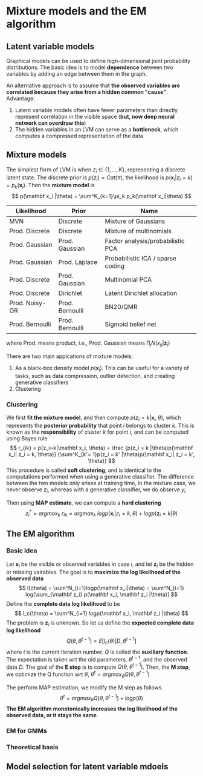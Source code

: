 # Mixture models and the EM algorithm

## Latent variable models

Graphical models can be used to define high-dimensional joint probability distributions. The basic idea is to model **dependence** between two variables by adding an edge between them in the graph.

An alternative approach is to assume that **the observed variables are correlated because they arise from a hidden common "cause"**. Advantage:

1. Latent variable models often have fewer parameters than directly represent correlation in the visible space (**but, now deep neural network can overdraw this**)
2. The hidden variables in an LVM can serve as a **bottleneck**, which computes a compressed representation of the data

## Mixture models

The simplest form of LVM is when $z_i \in \{1, ..., K\}$, representing a discrete latent state. The discrete prior is $p(z_i) = Cat(\pi)$, the likelihood is $p(\mathbf x_i|z_i=k) = p_k(\mathbf x_i)$. Then the **mixture model** is 
$$
p(\mathbf x_i |\theta) = \sum^K_{k=1}\pi_k p_k(\mathbf x_i|\theta)
$$

| Likelihood      | Prior           | Name                              |
| --------------- | --------------- | --------------------------------- |
| MVN             | Discrete        | Mixture of Gaussians              |
| Prod. Discrete  | Discrete        | Mixture of multinomials           |
| Prod. Gaussian  | Prod. Gaussian  | Factor analysis/probabilistic PCA |
| Prod. Gaussian  | Prod. Laplace   | Probabilistic ICA / sparse coding |
| Prod. Discrete  | Prod. Gaussian  | Multinomial PCA                   |
| Prod. Discrete  | Dirichlet       | Latent Dirichlet allocation       |
| Prod. Noisy-OR  | Prod. Bernoulli | BN20/QMR                          |
| Prod. Bernoulli | Prod. Bernoulli | Sigmoid belief net                |

where Prod. means product, i.e., Prod. Gaussian means $\prod_j N(x_{ij}|\mathbf z_i)$

There are two main applcations of mixture models:

1. As a black-box density model $p(\mathbf x_i)$. This can be useful for a variety of tasks, such as data compression, outlier detection, and creating generative classifiers
2. Clustering

### Clustering

We first **fit the mixture model**, and then compute $p(z_i=k|\mathbf x_i, \theta)$, which represents the **posterior probability** that point $i$ belongs to cluster $k$. This is known as the **responsibility** of cluster $k$ for point $i$, and can be computed using Bayes rule
$$
r_{ik} = p(z_i=k|\mathbf x_i, \theta) = \frac {p(z_i = k |\theta)p(\mathbf x_i| z_i = k, \theta)} {\sum^K_{k'= 1}p(z_i = k' |\theta)p(\mathbf x_i| z_i = k', \theta)}
$$
This procedure is called **soft clustering**, and is identical to the computations performed when using a generative classifier. The difference between the two models only arises at training time, in the mixture case, we never observe $z_i$, whereas with a generative classifier, we do observe $y_i$

Then using **MAP estimate**, we can compute a **hard clustering**
$$
z_i^* = argmax_k ~r_{ik} = argmax_k ~logp(\mathbf x_i | z_i = k, \theta) + log p(\mathbf z_i = k|\theta)
$$

## The EM algorithm

### Basic idea

Let $\mathbf x_i$ be the visible or observed variables in case $i$, and let $\mathbf z_i$ be the hidden or missing vairables. The goal is to **maximize the log likelihood of the observed data**
$$
l(\theta) = \sum^N_{i=1}logp(\mathbf x_i|\theta) = \sum^N_{i=1} log[\sum_{\mathbf z_i} p(\mathbf x_i, \mathbf z_i |\theta)]
$$
Define the **complete data log likelihood** to be 
$$
l_c(\theta) = \sum^N_{i=1} logp(\mathbf x_i, \mathbf z_i |\theta)
$$
The problem is $\mathbf z_i$ is unknown. So let us define the **expected complete data log likelihood**
$$
Q(\theta, \theta^{t-1}) = E[l_c(\theta) | D, \theta^{t-1}]
$$
where $t$ is the current iteration number. $Q$ is called the **auxiliary function**. The expectation is taken wrt the old parameters, $\theta^{t-1}$, and the observed data $D$. The goal of the **E step** is to compute $Q(\theta, \theta^{t-1})$. Then, the **M step**, we optimize the Q function wrt $\theta$, $\theta^t = argmax_{\theta} Q(\theta, \theta^{t-1})$

The perform MAP estimation, we modify the M step as follows.
$$
\theta^t = argmax_{\theta} Q(\theta, \theta^{t-1}) + logp(\theta)
$$
**The EM algorithm monotonically increases the log likelihood of the observed data, or it stays the same**. 

### EM for GMMs

### Theoretical basis

## Model selection for latent variable mdoels



